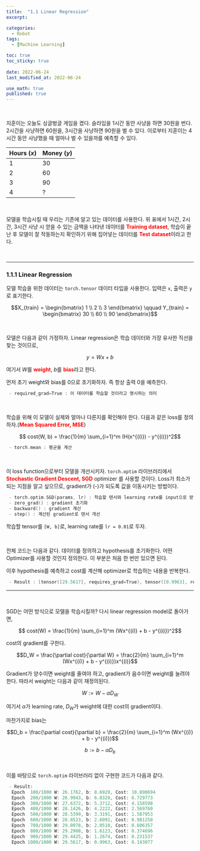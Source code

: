 ```yaml
---
title:  "1.1 Linear Regression"
excerpt: 

categories:
  - Robot
tags:
  - [Machine Learning]

toc: true
toc_sticky: true
 
date: 2022-06-24
last_modified_at: 2022-06-24

use_math: true
published: true
---
```


<br>

지훈이는 오늘도 싱글벙글 게임을 켰다. 슬라임을 1시간 동안 사냥을 하면 30원을 번다. 2시간을 사냥하면 60원을, 3시간을 사냥하면 90원을 벌 수 있다. 이로부터 지훈이는 4시간 동안 사냥했을 때 얼마나 벌 수 있을까를 예측할 수 있다.

|Hours ($x$)|Money ($y$)|
|---|---|
|1|30|
|2|60|
|3|90|
|4|?|

<br>

모델을 학습시킬 때 우리는 기존에 알고 있는 데이터를 사용한다. 위 표에서 1시간, 2시간, 3시간 사냥 시 얻을 수 있는 금액을 나타낸 데이터를 <span style="color:red">**Training dataset**</span>, 학습이 끝난 후 모델이 잘 작동하는지 확인하기 위해 집어넣는 데이터를 <span style="color:red">**Test dataset**</span>이라고 한다.

<br>

***

### 1.1.1 Linear Regression

모델 학습을 위한 데이터는 `torch.tensor` 데이터 타입을 사용한다. 입력은 `x`, 출력은 `y`로 표기한다.

<script src="https://gist.github.com/younghwanjoo1608/736bddb0af06edbb6757286a049a548e.js"></script>

$$X_{train} = \begin{bmatrix}
1 \\ 2 \\ 3
\end{bmatrix} \qquad Y_{train} = \begin{bmatrix}
30 \\ 60 \\ 90
\end{bmatrix}$$

<br>

모델은 다음과 같이 가정하자. Linear regression은 학습 데이터와 가장 유사한 직선을 찾는 것이므로,

$$y = Wx + b$$

여기서 $W$를 <span style="color:red">**weight**</span>, $b$를 <span style="color:red">**bias**</span>라고 한다.

먼저 초기 weight와 bias를 0으로 초기화하자. 즉 항상 출력 0을 예측한다.

<script src="https://gist.github.com/younghwanjoo1608/3d2627c72448e513a4325ed415804b8b.js"></script>

```cpp
 - required_grad=True : 이 데이터를 학습할 것이라고 명시하는 의미
```

<br>

학습을 위해 이 모델이 실제와 얼마나 다른지를 확인해야 한다. 다음과 같은 loss를 정의하자.(<span style="color:red">**Mean Squared Error, MSE**</span>)

$$ cost(W, b) = \frac{1}{m} \sum_{i=1}^m (H(x^{(i)}) - y^{(i)})^2$$

<script src="https://gist.github.com/younghwanjoo1608/0593a66cadd41918f8de5a567759e082.js"></script>

```cpp
 - torch.mean : 평균을 계산
```

<br>

이 loss function으로부터 모델을 개선시키자. `torch.optim` 라이브러리에서 <span style="color:red">**Stochastic Gradient Descent, SGD**</span> optimizer 를 사용할 것이다. Loss가 최소가 되는 지점을 알고 싶으므로, gradient가 (-)가 되도록 값을 이동시키는 방법이다.

<script src="https://gist.github.com/younghwanjoo1608/47a56873e7164bced87703e78f14ed52.js"></script>

```cpp
 - torch.optim.SGD(params, lr) : 학습할 텐서와 learning rate를 input으로 받아 모델을 학습
 - zero_grad() : gradient 초기화
 - backward() : gradient 계산
 - step() : 계산된 gradient로 텐서 개선
```

학습할 tensor를 `[W, b]`로, learning rate를 `lr = 0.01`로 두자.

<br>

전체 코드는 다음과 같다. 데이터를 정의하고 hypothesis를 초기화한다. 어떤 Optimizer를 사용할 것인지 정의한다. 이 부분은 처음 한 번만 있으면 된다.

이후 hypothesis를 예측하고 cost를 계산해 optimizer로 학습하는 내용을 반복한다.

<script src="https://gist.github.com/younghwanjoo1608/d0ebc126d6853304bc10156584bd194d.js"></script>

```cpp
 - Result : [tensor([29.5617], requires_grad=True), tensor([0.9963], requires_grad=True)]
```

***

<br>


SGD는 어떤 방식으로 모델을 학습시킬까? 다시 linear regression model로 돌아가면,

$$ cost(W) = \frac{1}{m} \sum_{i=1}^m (Wx^{(i)} + b - y^{(i)})^2$$

cost의 gradient를 구한다.

$$D_W = \frac{\partial cost}{\partial W} = \frac{2}{m} \sum_{i=1}^m (Wx^{(i)} + b - y^{(i)})x^{(i)}$$

Gradient가 양수이면 weight를 줄여야 하고, gradient가 음수이면 weight를 늘려야 한다. 따라서 weight는 다음과 같이 재정의된다.

$$W := W - \alpha D_W$$

여기서 $\alpha$가 learning rate, $D_W$가 weight에 대한 cost의 gradient이다.

마찬가지로 bias는

$$D_b = \frac{\partial cost}{\partial b} = \frac{2}{m} \sum_{i=1}^m (Wx^{(i)} + b - y^{(i)})$$

$$b := b - \alpha D_b$$

<br>

이를 바탕으로 `torch.optim` 라이브러리 없이 구현한 코드가 다음과 같다.

<script src="https://gist.github.com/younghwanjoo1608/91def6c91f622077ea711b49fed36f65.js"></script>

```cpp
 - Result:
  Epoch  100/1000 W: 26.1762, b: 8.6920, Cost: 10.890694
  Epoch  200/1000 W: 26.9943, b: 6.8328, Cost: 6.729773
  Epoch  300/1000 W: 27.6372, b: 5.3712, Cost: 4.158598
  Epoch  400/1000 W: 28.1426, b: 4.2222, Cost: 2.569760
  Epoch  500/1000 W: 28.5399, b: 3.3191, Cost: 1.587953
  Epoch  600/1000 W: 28.8523, b: 2.6091, Cost: 0.981258
  Epoch  700/1000 W: 29.0978, b: 2.0510, Cost: 0.606357
  Epoch  800/1000 W: 29.2908, b: 1.6123, Cost: 0.374696
  Epoch  900/1000 W: 29.4425, b: 1.2674, Cost: 0.231537
  Epoch 1000/1000 W: 29.5617, b: 0.9963, Cost: 0.143077
```

